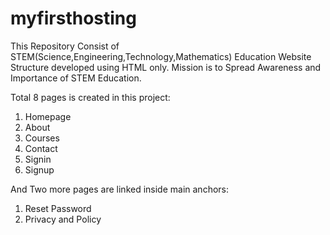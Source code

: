 # myfirsthosting
This Repository Consist of STEM(Science,Engineering,Technology,Mathematics) Education Website Structure developed using HTML only.
Mission is to Spread Awareness and Importance of STEM Education.

Total 8 pages is created in this project:
1. Homepage
2. About
3. Courses
4. Contact
5. Signin
6. Signup

And Two more pages are linked inside main anchors:
1. Reset Password
2. Privacy and Policy

